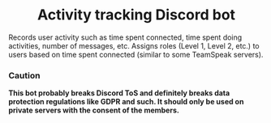 <h1 align="center">Activity tracking Discord bot</h1>

Records user activity such as time spent connected, time spent doing activities, number of messages, etc. Assigns roles (Level 1, Level 2, etc.) to users based on time spent connected (similar to some TeamSpeak servers).

### Caution

**This bot probably breaks Discord ToS and definitely breaks data protection regulations like GDPR and such. It should only be used on private servers with the consent of the members.**

